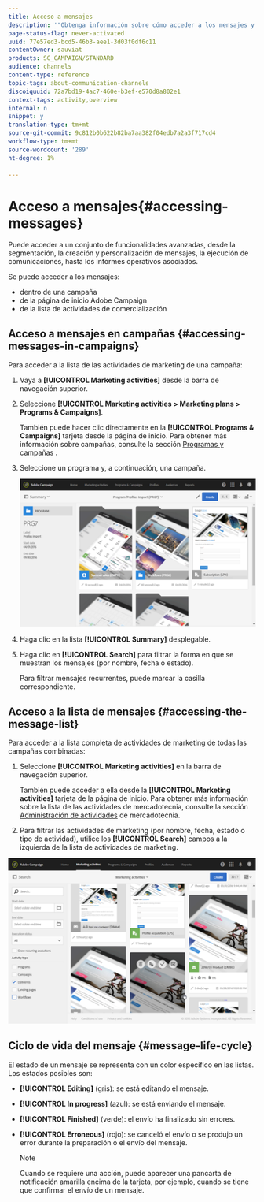 ```yaml
---
title: Acceso a mensajes
description: '"Obtenga información sobre cómo acceder a los mensajes y sus funciones avanzadas: creación, segmentación, personalización, ejecución y sistema de informes".'
page-status-flag: never-activated
uuid: 77e57ed3-bcd5-46b3-aee1-3d03f0df6c11
contentOwner: sauviat
products: SG_CAMPAIGN/STANDARD
audience: channels
content-type: reference
topic-tags: about-communication-channels
discoiquuid: 72a7bd19-4ac7-460e-b3ef-e570d8a802e1
context-tags: activity,overview
internal: n
snippet: y
translation-type: tm+mt
source-git-commit: 9c812b0b622b82ba7aa382f04edb7a2a3f717cd4
workflow-type: tm+mt
source-wordcount: '289'
ht-degree: 1%

---
```



# Acceso a mensajes{#accessing-messages}

Puede acceder a un conjunto de funcionalidades avanzadas, desde la segmentación, la creación y personalización de mensajes, la ejecución de comunicaciones, hasta los informes operativos asociados.

Se puede acceder a los mensajes:

* dentro de una campaña
* de la página de inicio Adobe Campaign
* de la lista de actividades de comercialización

## Acceso a mensajes en campañas {#accessing-messages-in-campaigns}

Para acceder a la lista de las actividades de marketing de una campaña:

1. Vaya a **[!UICONTROL Marketing activities]** desde la barra de navegación superior.
1. Seleccione **[!UICONTROL Marketing activities > Marketing plans > Programs & Campaigns]**.

   También puede hacer clic directamente en la **[!UICONTROL Programs & Campaigns]** tarjeta desde la página de inicio. Para obtener más información sobre campañas, consulte la sección [Programas y campañas](../../start/using/programs-and-campaigns.md) .

1. Seleccione un programa y, a continuación, una campaña.

   ![](assets/delivery_list_1.png)

1. Haga clic en la lista **[!UICONTROL Summary]** desplegable.
1. Haga clic en **[!UICONTROL Search]** para filtrar la forma en que se muestran los mensajes (por nombre, fecha o estado).

   Para filtrar mensajes recurrentes, puede marcar la casilla correspondiente.

## Acceso a la lista de mensajes {#accessing-the-message-list}

Para acceder a la lista completa de actividades de marketing de todas las campañas combinadas:

1. Seleccione **[!UICONTROL Marketing activities]** en la barra de navegación superior.

   También puede acceder a ella desde la **[!UICONTROL Marketing activities]** tarjeta de la página de inicio. Para obtener más información sobre la lista de las actividades de mercadotecnia, consulte la sección [Administración de actividades](../../start/using/marketing-activities.md#creating-a-marketing-activity) de mercadotecnia.

1. Para filtrar las actividades de marketing (por nombre, fecha, estado o tipo de actividad), utilice los **[!UICONTROL Search]** campos a la izquierda de la lista de actividades de marketing.

![](assets/delivery_list_2.png)

## Ciclo de vida del mensaje {#message-life-cycle}

El estado de un mensaje se representa con un color específico en las listas. Los estados posibles son:

* **[!UICONTROL Editing]** (gris): se está editando el mensaje.
* **[!UICONTROL In progress]** (azul): se está enviando el mensaje.
* **[!UICONTROL Finished]** (verde): el envío ha finalizado sin errores.
* **[!UICONTROL Erroneous]** (rojo): se canceló el envío o se produjo un error durante la preparación o el envío del mensaje.

   >[!NOTE]
   >
   >Cuando se requiere una acción, puede aparecer una pancarta de notificación amarilla encima de la tarjeta, por ejemplo, cuando se tiene que confirmar el envío de un mensaje.
